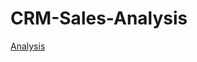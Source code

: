 # CRM-Sales-Analysis

[Analysis](https://docs.google.com/spreadsheets/d/1521SgetCDsymTiDMGmCd5Yd7veaobpdblM2rp4LZOFo/edit#gid=1718713219)
